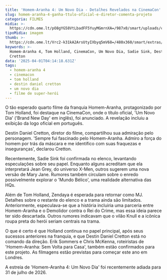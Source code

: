 ```yaml
---
title: 'Homem-Aranha 4: Um Novo Dia - Detalhes Revelados na CinemaCon'
slug: homem-aranha-4-ganha-ttulo-oficial-e-diretor-comenta-projeto
categoria: FILMES
midia: >-
  https://cdn.ome.lt/pO8gYG58VtLbadFF5YuyMGmrnXA=/987x0/smart/uploads/conteudo/fotos/OMELETE_CAPA_-_2025-03-18T123609.046.png
tipoMidia: imagem
thumb: >-
  https://cdn.ome.lt/Vrc2-k31kA2ArsUtyIXbyq5mV68=/480x360/smart/extras/conteudos/omelete_THUMB_-_2025-03-18T123551.642.png
keywords: >-
  Homem-Aranha 4, Tom Holland, CinemaCon, Um Novo Dia, Sadie Sink, Destin Daniel
  Cretton
data: '2025-04-01T04:14:18.631Z'
tags:
  - homem-aranha 4
  - cinemacon
  - tom holland
  - destin daniel cretton
  - um novo dia
  - filme de super-herói
---
```


O tão esperado quarto filme da franquia Homem-Aranha, protagonizado por Tom Holland, foi destaque na CinemaCon, onde o título oficial, 'Um Novo Dia' ('Brand New Day' em inglês), foi anunciado. A revelação incluiu a exibição da logo oficial em português.

Destin Daniel Cretton, diretor do filme, compartilhou sua admiração pelo personagem. 'Sempre fui fascinado pelo Homem-Aranha. Admiro a força do homem por trás da máscara e me identifico com suas fraquezas e inseguranças', declarou Cretton.

Recentemente, Sadie Sink foi confirmada no elenco, levantando especulações sobre seu papel. Enquanto alguns acreditam que ela interpretará Jean Grey, do universo X-Men, outros sugerem uma nova versão de Mary Jane. Rumores também circulam sobre o enredo possivelmente explorar o 'Mundo Bélico', uma realidade alternativa das HQs.

Além de Tom Holland, Zendaya é esperada para retornar como MJ. Detalhes sobre o restante do elenco e a trama ainda são limitados. Anteriormente, especulava-se que a história incluiria uma parceria entre Homem-Aranha e o Demolidor contra o Rei do Crime, mas essa ideia parece ter sido descartada. Outros rumores indicavam que o vilão Knull e a icônica roupa preta do herói seriam centrais na trama.

O que é certo é que Holland continua no papel principal, após seus sucessos anteriores na franquia, e que Destin Daniel Cretton está no comando da direção. Erik Sommers e Chris McKenna, roteiristas de 'Homem-Aranha: Sem Volta para Casa', também estão confirmados para este projeto. As filmagens estão previstas para começar este ano em Londres.

A estreia de 'Homem-Aranha 4: Um Novo Dia' foi recentemente adiada para 31 de julho de 2026.
